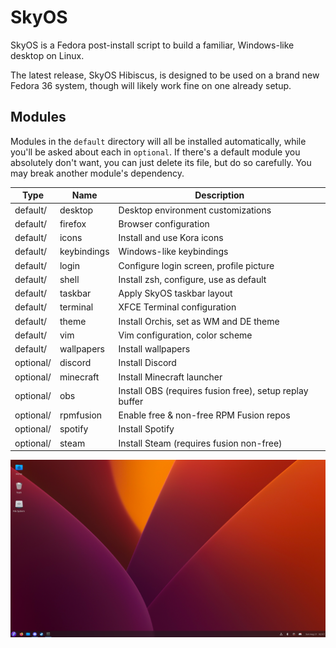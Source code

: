 # SkyOS
SkyOS is a Fedora post-install script to build a familiar, Windows-like desktop on Linux.

The latest release, SkyOS Hibiscus, is designed to be used on a brand new Fedora 36 system, though will likely work fine on one already setup.

## Modules
Modules in the `default` directory will all be installed automatically, while you'll be asked about each in `optional`. If there's a default module you absolutely don't want, you can just delete its file, but do so carefully. You may break another module's dependency.

| Type | Name | Description |
| --- | --- | --- |
| default/ | desktop | Desktop environment customizations |
| default/ | firefox | Browser configuration |
| default/ | icons | Install and use Kora icons |
| default/ | keybindings | Windows-like keybindings |
| default/ | login | Configure login screen, profile picture |
| default/ | shell | Install zsh, configure, use as default |
| default/ | taskbar | Apply SkyOS taskbar layout |
| default/ | terminal | XFCE Terminal configuration |
| default/ | theme | Install Orchis, set as WM and DE theme |
| default/ | vim | Vim configuration, color scheme |
| default/ | wallpapers | Install wallpapers |
| optional/ | discord | Install Discord |
| optional/ | minecraft | Install Minecraft launcher |
| optional/ | obs | Install OBS (requires fusion free), setup replay buffer |
| optional/ | rpmfusion | Enable free & non-free RPM Fusion repos |
| optional/ | spotify | Install Spotify |
| optional/ | steam | Install Steam (requires fusion non-free) |

![SkyOS Desktop Screenshot](/doc/desktop.png)
